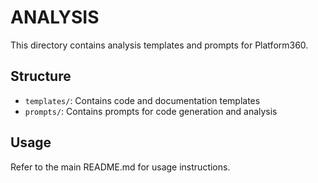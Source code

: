 # ANALYSIS

This directory contains analysis templates and prompts for Platform360.

## Structure
- `templates/`: Contains code and documentation templates
- `prompts/`: Contains prompts for code generation and analysis

## Usage
Refer to the main README.md for usage instructions.
